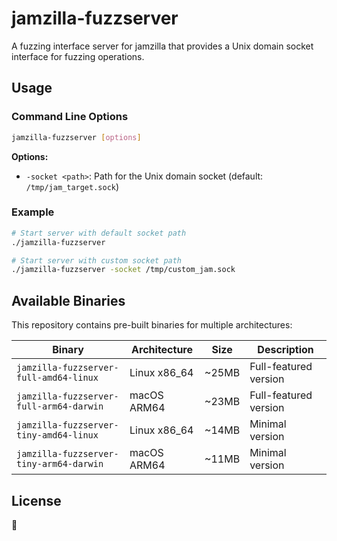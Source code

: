 # jamzilla-fuzzserver

A fuzzing interface server for jamzilla that provides a Unix domain socket interface for fuzzing operations.

## Usage

### Command Line Options

```bash
jamzilla-fuzzserver [options]
```

**Options:**
- `-socket <path>`: Path for the Unix domain socket (default: `/tmp/jam_target.sock`)

### Example

```bash
# Start server with default socket path
./jamzilla-fuzzserver

# Start server with custom socket path
./jamzilla-fuzzserver -socket /tmp/custom_jam.sock
```

## Available Binaries

This repository contains pre-built binaries for multiple architectures:

| Binary | Architecture | Size | Description |
|--------|-------------|------|-------------|
| `jamzilla-fuzzserver-full-amd64-linux` | Linux x86_64 | ~25MB | Full-featured version |
| `jamzilla-fuzzserver-full-arm64-darwin` | macOS ARM64 | ~23MB | Full-featured version |
| `jamzilla-fuzzserver-tiny-amd64-linux` | Linux x86_64 | ~14MB | Minimal version |
| `jamzilla-fuzzserver-tiny-arm64-darwin` | macOS ARM64 | ~11MB | Minimal version |

## License

🦖
